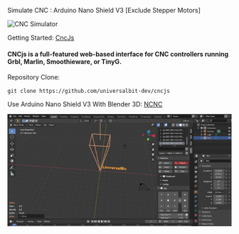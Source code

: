 Simulate CNC : Arduino Nano Shield V3 [Exclude Stepper Motors]

![CNC Simulator]()


Getting Started:  [CncJs](https://github.com/cncjs/cncjs#getting-started)

#### CNCjs is a full-featured web-based interface for CNC controllers running Grbl, Marlin, Smoothieware, or TinyG.

Repository Clone:

``` 
git clone https://github.com/universalbit-dev/cncjs

``` 

Use Arduino Nano Shield V3 With Blender 3D: [NCNC](https://github.com/Condiolov/nCNC#usage)

![Ncnc](https://github.com/universalbit-dev/CNC-Router/blob/main/CNC%20Router/grbl-simulator/2022-ncnc.png)
